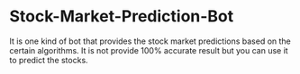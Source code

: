 # Stock-Market-Prediction-Bot
It is one kind of bot that provides the stock market predictions based on the certain algorithms. It is not provide 100% accurate result but you can use it to predict the stocks.
